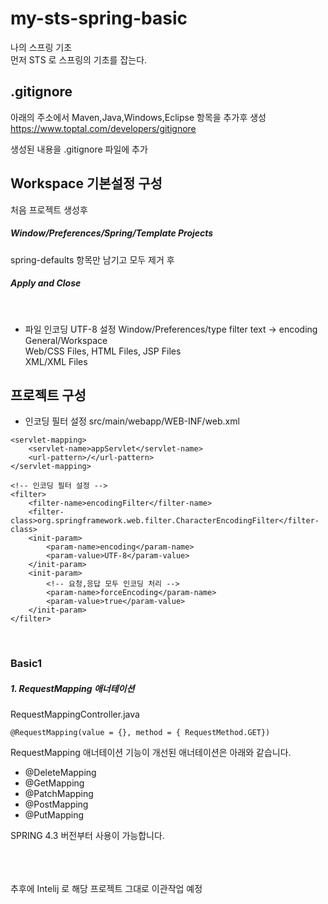 # my-sts-spring-basic
나의 스프링 기초   
먼저 STS 로 스프링의 기초를 잡는다.   

## .gitignore
아래의 주소에서 Maven,Java,Windows,Eclipse 항목을 추가후 생성
https://www.toptal.com/developers/gitignore   

생성된 내용을 .gitignore 파일에 추가

## Workspace 기본설정 구성
처음 프로젝트 생성후   
##### Window/Preferences/Spring/Template Projects

spring-defaults 항목만 남기고 모두 제거 후   

##### Apply and Close   
</br>

+ 파일 인코딩 UTF-8 설정
Window/Preferences/type filter text -> encoding   
General/Workspace   
Web/CSS Files, HTML Files, JSP Files   
XML/XML Files




## 프로젝트 구성
+ 인코딩 필터 설정
src/main/webapp/WEB-INF/web.xml
```
<servlet-mapping>
	<servlet-name>appServlet</servlet-name>
	<url-pattern>/</url-pattern>
</servlet-mapping>

<!-- 인코딩 필터 설정 -->
<filter>
	<filter-name>encodingFilter</filter-name>
	<filter-class>org.springframework.web.filter.CharacterEncodingFilter</filter-class>
	<init-param>
		<param-name>encoding</param-name>
		<param-value>UTF-8</param-value>
	</init-param>
	<init-param>
		<!-- 요청,응답 모두 인코딩 처리 -->
		<param-name>forceEncoding</param-name>
		<param-value>true</param-value>
	</init-param>
</filter>
```

</br>

### Basic1

##### 1. RequestMapping 애너테이션   

RequestMappingController.java
```
@RequestMapping(value = {}, method = { RequestMethod.GET})
```

RequestMapping 애너테이션 기능이 개선된 애너테이션은 아래와 같습니다.

+ @DeleteMapping
+ @GetMapping
+ @PatchMapping
+ @PostMapping
+ @PutMapping

SPRING 4.3 버전부터 사용이 가능합니다. 

</br>
</br>
</br>
추후에 Intelij 로 해당 프로젝트 그대로 이관작업 예정
